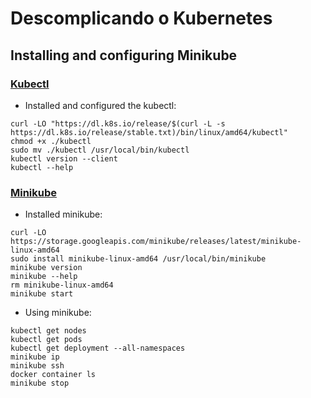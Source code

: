 # Descomplicando o Kubernetes

## Installing and configuring Minikube

### [Kubectl](https://kubernetes.io/docs/tasks/tools/install-kubectl-linux/)

- Installed and configured the kubectl:

```shell
curl -LO "https://dl.k8s.io/release/$(curl -L -s https://dl.k8s.io/release/stable.txt)/bin/linux/amd64/kubectl"
chmod +x ./kubectl
sudo mv ./kubectl /usr/local/bin/kubectl
kubectl version --client
kubectl --help
```

### [Minikube](https://minikube.sigs.k8s.io/docs/start/)

- Installed minikube:

```shell
curl -LO https://storage.googleapis.com/minikube/releases/latest/minikube-linux-amd64
sudo install minikube-linux-amd64 /usr/local/bin/minikube
minikube version
minikube --help
rm minikube-linux-amd64
minikube start
```

- Using minikube:

```shell
kubectl get nodes
kubectl get pods
kubectl get deployment --all-namespaces
minikube ip
minikube ssh
docker container ls
minikube stop
```
